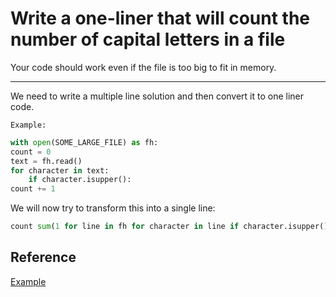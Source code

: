 # Write a one-liner that will count the number of capital letters in a file

Your code should work even if the file is too big to fit in memory.
________________

We need to write a multiple line solution and then convert it to one liner code.

`Example:`

```python
with open(SOME_LARGE_FILE) as fh:
count = 0
text = fh.read()
for character in text:
    if character.isupper():
count += 1
```

We will now try to transform this into a single line:

```python
count sum(1 for line in fh for character in line if character.isupper())
```

## Reference

[Example](https://forums.wikitechy.com/question/write-a-one-liner-that-will-count-the-number-of-capital-letters-in-a-file-your-code-should-work-even-if-the-file-is-too-big-to-fit-in-memory/)
